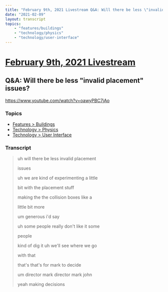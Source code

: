 ```yaml
---
title: "February 9th, 2021 Livestream Q&A: Will there be less \"invalid placement\" issues?"
date: "2021-02-09"
layout: transcript
topics:
    - "features/buildings"
    - "technology/physics"
    - "technology/user-interface"
---
```

# [February 9th, 2021 Livestream](../2021-02-09.md)
## Q&A: Will there be less "invalid placement" issues?
https://www.youtube.com/watch?v=oawyPBC7jAo

### Topics
* [Features > Buildings](../topics/features/buildings.md)
* [Technology > Physics](../topics/technology/physics.md)
* [Technology > User Interface](../topics/technology/user-interface.md)

### Transcript

> uh will there be less invalid placement
> 
> issues
> 
> uh we are kind of experimenting a little
> 
> bit with the placement stuff
> 
> making the the collision boxes like a
> 
> little bit more
> 
> um generous i'd say
> 
> uh some people really don't like it some
> 
> people
> 
> kind of dig it uh we'll see where we go
> 
> with that
> 
> that's that's for mark to decide
> 
> um director mark director mark john
> 
> yeah making decisions
> 
